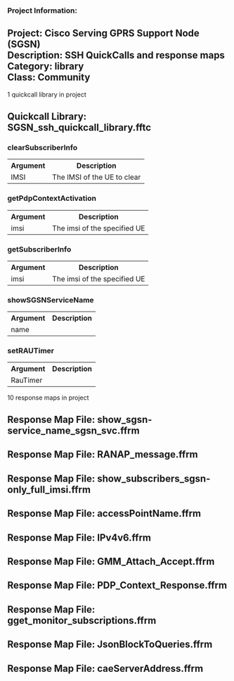### Project Information:
Project: Cisco Serving GPRS Support Node (SGSN)  
Description: SSH QuickCalls and response maps  
Category: library  
Class: Community
 ----
1 quickcall library in project
## Quickcall Library: SGSN_ssh_quickcall_library.fftc
### clearSubscriberInfo
<table><tr><th>Argument</th><th>Description</th></tr>
<tr><td>IMSI</td><td>The IMSI of the UE to clear</tr></td></table>

### getPdpContextActivation
<table><tr><th>Argument</th><th>Description</th></tr>
<tr><td>imsi</td><td>The imsi of the specified UE</tr></td></table>

### getSubscriberInfo
<table><tr><th>Argument</th><th>Description</th></tr>
<tr><td>imsi</td><td>The imsi of the specified UE</tr></td></table>

### showSGSNServiceName
<table><tr><th>Argument</th><th>Description</th></tr>
<tr><td>name</td><tr></tr></table>

### setRAUTimer
<table><tr><th>Argument</th><th>Description</th></tr>
<tr><td>RauTimer</td><tr></tr></table>

10 response maps in project
## Response Map File: show_sgsn-service_name_sgsn_svc.ffrm
## Response Map File: RANAP_message.ffrm
## Response Map File: show_subscribers_sgsn-only_full_imsi.ffrm
## Response Map File: accessPointName.ffrm
## Response Map File: IPv4v6.ffrm
## Response Map File: GMM_Attach_Accept.ffrm
## Response Map File: PDP_Context_Response.ffrm
## Response Map File: gget_monitor_subscriptions.ffrm
## Response Map File: JsonBlockToQueries.ffrm
## Response Map File: caeServerAddress.ffrm